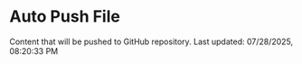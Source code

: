 # Auto Push File

Content that will be pushed to GitHub repository.
Last updated: 07/28/2025, 08:20:33 PM